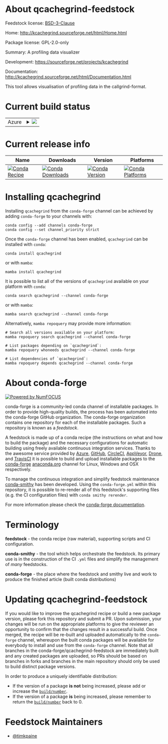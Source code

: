 About qcachegrind-feedstock
===========================

Feedstock license: [BSD-3-Clause](https://github.com/conda-forge/qcachegrind-feedstock/blob/main/LICENSE.txt)

Home: http://kcachegrind.sourceforge.net/html/Home.html

Package license: GPL-2.0-only

Summary: A profiling data visualizer

Development: https://sourceforge.net/projects/kcachegrind

Documentation: http://kcachegrind.sourceforge.net/html/Documentation.html

This tool allows visualisation of profiling data in the callgrind-format.


Current build status
====================


<table>
    
  <tr>
    <td>Azure</td>
    <td>
      <details>
        <summary>
          <a href="https://dev.azure.com/conda-forge/feedstock-builds/_build/latest?definitionId=21340&branchName=main">
            <img src="https://dev.azure.com/conda-forge/feedstock-builds/_apis/build/status/qcachegrind-feedstock?branchName=main">
          </a>
        </summary>
        <table>
          <thead><tr><th>Variant</th><th>Status</th></tr></thead>
          <tbody><tr>
              <td>linux_64</td>
              <td>
                <a href="https://dev.azure.com/conda-forge/feedstock-builds/_build/latest?definitionId=21340&branchName=main">
                  <img src="https://dev.azure.com/conda-forge/feedstock-builds/_apis/build/status/qcachegrind-feedstock?branchName=main&jobName=linux&configuration=linux%20linux_64_" alt="variant">
                </a>
              </td>
            </tr><tr>
              <td>osx_64</td>
              <td>
                <a href="https://dev.azure.com/conda-forge/feedstock-builds/_build/latest?definitionId=21340&branchName=main">
                  <img src="https://dev.azure.com/conda-forge/feedstock-builds/_apis/build/status/qcachegrind-feedstock?branchName=main&jobName=osx&configuration=osx%20osx_64_" alt="variant">
                </a>
              </td>
            </tr><tr>
              <td>win_64</td>
              <td>
                <a href="https://dev.azure.com/conda-forge/feedstock-builds/_build/latest?definitionId=21340&branchName=main">
                  <img src="https://dev.azure.com/conda-forge/feedstock-builds/_apis/build/status/qcachegrind-feedstock?branchName=main&jobName=win&configuration=win%20win_64_" alt="variant">
                </a>
              </td>
            </tr>
          </tbody>
        </table>
      </details>
    </td>
  </tr>
</table>

Current release info
====================

| Name | Downloads | Version | Platforms |
| --- | --- | --- | --- |
| [![Conda Recipe](https://img.shields.io/badge/recipe-qcachegrind-green.svg)](https://anaconda.org/conda-forge/qcachegrind) | [![Conda Downloads](https://img.shields.io/conda/dn/conda-forge/qcachegrind.svg)](https://anaconda.org/conda-forge/qcachegrind) | [![Conda Version](https://img.shields.io/conda/vn/conda-forge/qcachegrind.svg)](https://anaconda.org/conda-forge/qcachegrind) | [![Conda Platforms](https://img.shields.io/conda/pn/conda-forge/qcachegrind.svg)](https://anaconda.org/conda-forge/qcachegrind) |

Installing qcachegrind
======================

Installing `qcachegrind` from the `conda-forge` channel can be achieved by adding `conda-forge` to your channels with:

```
conda config --add channels conda-forge
conda config --set channel_priority strict
```

Once the `conda-forge` channel has been enabled, `qcachegrind` can be installed with `conda`:

```
conda install qcachegrind
```

or with `mamba`:

```
mamba install qcachegrind
```

It is possible to list all of the versions of `qcachegrind` available on your platform with `conda`:

```
conda search qcachegrind --channel conda-forge
```

or with `mamba`:

```
mamba search qcachegrind --channel conda-forge
```

Alternatively, `mamba repoquery` may provide more information:

```
# Search all versions available on your platform:
mamba repoquery search qcachegrind --channel conda-forge

# List packages depending on `qcachegrind`:
mamba repoquery whoneeds qcachegrind --channel conda-forge

# List dependencies of `qcachegrind`:
mamba repoquery depends qcachegrind --channel conda-forge
```


About conda-forge
=================

[![Powered by
NumFOCUS](https://img.shields.io/badge/powered%20by-NumFOCUS-orange.svg?style=flat&colorA=E1523D&colorB=007D8A)](https://numfocus.org)

conda-forge is a community-led conda channel of installable packages.
In order to provide high-quality builds, the process has been automated into the
conda-forge GitHub organization. The conda-forge organization contains one repository
for each of the installable packages. Such a repository is known as a *feedstock*.

A feedstock is made up of a conda recipe (the instructions on what and how to build
the package) and the necessary configurations for automatic building using freely
available continuous integration services. Thanks to the awesome service provided by
[Azure](https://azure.microsoft.com/en-us/services/devops/), [GitHub](https://github.com/),
[CircleCI](https://circleci.com/), [AppVeyor](https://www.appveyor.com/),
[Drone](https://cloud.drone.io/welcome), and [TravisCI](https://travis-ci.com/)
it is possible to build and upload installable packages to the
[conda-forge](https://anaconda.org/conda-forge) [anaconda.org](https://anaconda.org/)
channel for Linux, Windows and OSX respectively.

To manage the continuous integration and simplify feedstock maintenance
[conda-smithy](https://github.com/conda-forge/conda-smithy) has been developed.
Using the ``conda-forge.yml`` within this repository, it is possible to re-render all of
this feedstock's supporting files (e.g. the CI configuration files) with ``conda smithy rerender``.

For more information please check the [conda-forge documentation](https://conda-forge.org/docs/).

Terminology
===========

**feedstock** - the conda recipe (raw material), supporting scripts and CI configuration.

**conda-smithy** - the tool which helps orchestrate the feedstock.
                   Its primary use is in the construction of the CI ``.yml`` files
                   and simplify the management of *many* feedstocks.

**conda-forge** - the place where the feedstock and smithy live and work to
                  produce the finished article (built conda distributions)


Updating qcachegrind-feedstock
==============================

If you would like to improve the qcachegrind recipe or build a new
package version, please fork this repository and submit a PR. Upon submission,
your changes will be run on the appropriate platforms to give the reviewer an
opportunity to confirm that the changes result in a successful build. Once
merged, the recipe will be re-built and uploaded automatically to the
`conda-forge` channel, whereupon the built conda packages will be available for
everybody to install and use from the `conda-forge` channel.
Note that all branches in the conda-forge/qcachegrind-feedstock are
immediately built and any created packages are uploaded, so PRs should be based
on branches in forks and branches in the main repository should only be used to
build distinct package versions.

In order to produce a uniquely identifiable distribution:
 * If the version of a package **is not** being increased, please add or increase
   the [``build/number``](https://docs.conda.io/projects/conda-build/en/latest/resources/define-metadata.html#build-number-and-string).
 * If the version of a package **is** being increased, please remember to return
   the [``build/number``](https://docs.conda.io/projects/conda-build/en/latest/resources/define-metadata.html#build-number-and-string)
   back to 0.

Feedstock Maintainers
=====================

* [@timkpaine](https://github.com/timkpaine/)


<!-- dummy commit to enable rerendering -->

